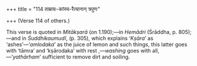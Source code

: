 +++
title = "114 ताम्रायः-कांस्य-रैत्यानान् त्रपुणः"

+++
(Verse 114 of others.)

This verse is quoted in *Mitākṣarā* (on 1.190);—in *Hemādri* (Śrāddha,
p. 805);—and in *Śuddhikaumudī*, (p. 305), which explains ‘*Kṣāra*’ as
‘ashes’—‘*amlodaka*’ as the juice of lemon and such things, this latter
goes with ‘tāmra’ and ‘kṣārodaka’ with rest ,—*washing* goes with
all,—‘*yathārham*’ sufficient to remove dirt and soiling.


